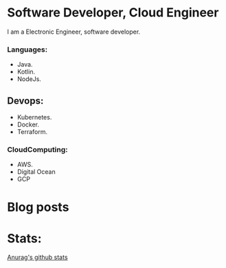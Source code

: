 # Software Developer, Cloud Engineer

I am a Electronic Engineer, software developer. 

### Languages:
* Java.
* Kotlin.
* NodeJs.

## Devops:
* Kubernetes.
* Docker. 
* Terraform.

### CloudComputing: 
* AWS. 
* Digital Ocean 
* GCP

# Blog posts
<!-- BLOG-POST-LIST:START -->
<!-- BLOG-POST-LIST:END -->

# Stats:

[Anurag's github stats](https://github-readme-stats.vercel.app/api?username=pablorcruh&show_icons=true&theme=radical)
